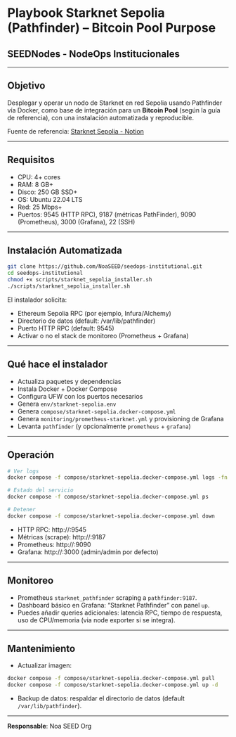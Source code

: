 # Playbook Starknet Sepolia (Pathfinder) – Bitcoin Pool Purpose
## SEEDNodes - NodeOps Institucionales

---

## Objetivo
Desplegar y operar un nodo de Starknet en red Sepolia usando Pathfinder vía Docker, como base de integración para un **Bitcoin Pool** (según la guía de referencia), con una instalación automatizada y reproducible.

Fuente de referencia: [Starknet Sepolia - Notion](https://www.notion.so/Starknet-Sepolia-2641ac70713480e2b282f834703bac7c)

---

## Requisitos
- CPU: 4+ cores
- RAM: 8 GB+
- Disco: 250 GB SSD+
- OS: Ubuntu 22.04 LTS
- Red: 25 Mbps+
- Puertos: 9545 (HTTP RPC), 9187 (métricas PathFinder), 9090 (Prometheus), 3000 (Grafana), 22 (SSH)

---

## Instalación Automatizada
```bash
git clone https://github.com/NoaSEED/seedops-institutional.git
cd seedops-institutional
chmod +x scripts/starknet_sepolia_installer.sh
./scripts/starknet_sepolia_installer.sh
```
El instalador solicita:
- Ethereum Sepolia RPC (por ejemplo, Infura/Alchemy)
- Directorio de datos (default: /var/lib/pathfinder)
- Puerto HTTP RPC (default: 9545)
- Activar o no el stack de monitoreo (Prometheus + Grafana)

---

## Qué hace el instalador
- Actualiza paquetes y dependencias
- Instala Docker + Docker Compose
- Configura UFW con los puertos necesarios
- Genera `env/starknet-sepolia.env`
- Genera `compose/starknet-sepolia.docker-compose.yml`
- Genera `monitoring/prometheus-starknet.yml` y provisioning de Grafana
- Levanta `pathfinder` (y opcionalmente `prometheus` + `grafana`)

---

## Operación
```bash
# Ver logs
docker compose -f compose/starknet-sepolia.docker-compose.yml logs -fn 200

# Estado del servicio
docker compose -f compose/starknet-sepolia.docker-compose.yml ps

# Detener
docker compose -f compose/starknet-sepolia.docker-compose.yml down
```

- HTTP RPC: http://<server-ip>:9545  
- Métricas (scrape): http://<server-ip>:9187  
- Prometheus: http://<server-ip>:9090  
- Grafana: http://<server-ip>:3000 (admin/admin por defecto)

---

## Monitoreo
- Prometheus `starknet_pathfinder` scraping a `pathfinder:9187`.
- Dashboard básico en Grafana: “Starknet Pathfinder” con panel `up`.
- Puedes añadir queries adicionales: latencia RPC, tiempo de respuesta, uso de CPU/memoria (via node exporter si se integra).

---

## Mantenimiento
- Actualizar imagen:
```bash
docker compose -f compose/starknet-sepolia.docker-compose.yml pull
docker compose -f compose/starknet-sepolia.docker-compose.yml up -d
```
- Backup de datos: respaldar el directorio de datos (default `/var/lib/pathfinder`).

---

**Responsable**: Noa SEED Org
